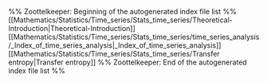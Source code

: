 %% Zoottelkeeper: Beginning of the autogenerated index file list  %%
 [[Mathematics/Statistics/Time_series/Stats_time_series/Theoretical-Introduction|Theoretical-Introduction]]
 [[Mathematics/Statistics/Time_series/Stats_time_series/time_series_analysis/_Index_of_time_series_analysis|_Index_of_time_series_analysis]]
 [[Mathematics/Statistics/Time_series/Stats_time_series/Transfer entropy|Transfer entropy]]
%% Zoottelkeeper: End of the autogenerated index file list  %%
